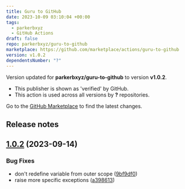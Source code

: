```yaml
---
title: Guru to GitHub
date: 2023-10-09 03:10:04 +00:00
tags:
  - parkerbxyz
  - GitHub Actions
draft: false
repo: parkerbxyz/guru-to-github
marketplace: https://github.com/marketplace/actions/guru-to-github
version: v1.0.2
dependentsNumber: "?"
---
```



Version updated for **parkerbxyz/guru-to-github** to version **v1.0.2**.
- This publisher is shown as 'verified' by GitHub.
- This action is used across all versions by **?** repositories.

Go to the [GitHub Marketplace](https://github.com/marketplace/actions/guru-to-github) to find the latest changes.

## Release notes

## [1.0.2](https://github.com/parkerbxyz/guru-to-github/compare/v1.0.1...v1.0.2) (2023-09-14)


### Bug Fixes

* don't redefine variable from outer scope ([9bf9df0](https://github.com/parkerbxyz/guru-to-github/commit/9bf9df02996a6dc02f9682aa0250bcda08c5ba4b))
* raise more specific exceptions ([a398613](https://github.com/parkerbxyz/guru-to-github/commit/a3986133bab3ada76d91cb4671a812c18c9c7520))




